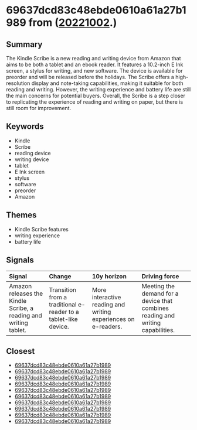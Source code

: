 # 69637dcd83c48ebde0610a61a27b1989 from ([20221002](https://kghosh.substack.com/p/20221002).)

## Summary

The Kindle Scribe is a new reading and writing device from Amazon that aims to be both a tablet and an ebook reader. It features a 10.2-inch E Ink screen, a stylus for writing, and new software. The device is available for preorder and will be released before the holidays. The Scribe offers a high-resolution display and note-taking capabilities, making it suitable for both reading and writing. However, the writing experience and battery life are still the main concerns for potential buyers. Overall, the Scribe is a step closer to replicating the experience of reading and writing on paper, but there is still room for improvement.

## Keywords

* Kindle
* Scribe
* reading device
* writing device
* tablet
* E Ink screen
* stylus
* software
* preorder
* Amazon

## Themes

* Kindle Scribe features
* writing experience
* battery life

## Signals

| Signal                                                           | Change                                                          | 10y horizon                                                    | Driving force                                                                   |
|:-----------------------------------------------------------------|:----------------------------------------------------------------|:---------------------------------------------------------------|:--------------------------------------------------------------------------------|
| Amazon releases the Kindle Scribe, a reading and writing tablet. | Transition from a traditional e-reader to a tablet-like device. | More interactive reading and writing experiences on e-readers. | Meeting the demand for a device that combines reading and writing capabilities. |

## Closest

* [69637dcd83c48ebde0610a61a27b1989](69637dcd83c48ebde0610a61a27b1989)
* [69637dcd83c48ebde0610a61a27b1989](69637dcd83c48ebde0610a61a27b1989)
* [69637dcd83c48ebde0610a61a27b1989](69637dcd83c48ebde0610a61a27b1989)
* [69637dcd83c48ebde0610a61a27b1989](69637dcd83c48ebde0610a61a27b1989)
* [69637dcd83c48ebde0610a61a27b1989](69637dcd83c48ebde0610a61a27b1989)
* [69637dcd83c48ebde0610a61a27b1989](69637dcd83c48ebde0610a61a27b1989)
* [69637dcd83c48ebde0610a61a27b1989](69637dcd83c48ebde0610a61a27b1989)
* [69637dcd83c48ebde0610a61a27b1989](69637dcd83c48ebde0610a61a27b1989)
* [69637dcd83c48ebde0610a61a27b1989](69637dcd83c48ebde0610a61a27b1989)
* [69637dcd83c48ebde0610a61a27b1989](69637dcd83c48ebde0610a61a27b1989)